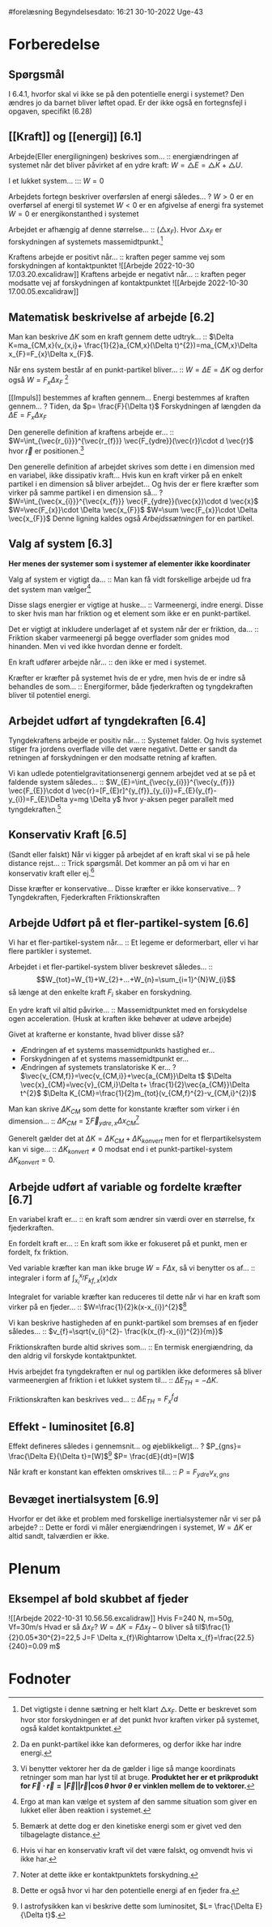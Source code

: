 #forelæsning 
Begyndelsesdato: 16:21   30-10-2022   Uge-43
# Forberedelse
## Spørgsmål
I 6.4.1, hvorfor skal vi ikke se på den potentielle energi i systemet? Den ændres jo da barnet bliver løftet opad.
Er der ikke også en fortegnsfejl i opgaven, specifikt (6.28)
## [[Kraft]] og [[energi]] [6.1]

Arbejde(Eller energiligningen) beskrives som... :: energiændringen af systemet når det bliver påvirket af en ydre kraft: $W=\triangle E=\triangle K+\triangle U$.
<!--SR:!2022-12-24,39,270-->
I et lukket system... ::: $W=0$
<!--SR:!2023-03-05,97,310!2023-03-08,100,317-->

Arbejdets fortegn beskriver overførslen af energi således...
?
$W>0$ er en overførsel af energi til systemet
$W<0$ er en afgivelse af energi fra systemet
$W=0$ er energikonstanthed i systemet
<!--SR:!2023-03-09,101,317-->

Arbejdet er afhængig af denne størrelse... :: $(\triangle x_{F})$. Hvor $\triangle x_{F}$ er forskydningen af systemets massemidtpunkt.[^1]
<!--SR:!2023-03-05,97,317-->

Kraftens arbejde er positivt når... :: kraften peger samme vej som forskydningen af kontaktpunktet ![[Arbejde 2022-10-30 17.03.20.excalidraw]]<!--SR:!2023-03-04,96,310-->
Kraftens arbejde er negativt når... :: kraften peger modsatte vej af forskydningen af kontaktpunktet ![[Arbejde 2022-10-30 17.00.05.excalidraw]]<!--SR:!2023-03-02,94,310-->
## Matematisk beskrivelse af arbejde [6.2]

Man kan beskrive $\Delta K$ som en kraft gennem dette udtryk... :: $\Delta K=ma_{CM,x}(v_{x,i}+ \frac{1}{2}a_{CM,x}(\Delta t)^{2})=ma_{CM,x}\Delta x_{F}=F_{x}\Delta x_{F}$.
<!--SR:!2023-03-07,99,317-->
Når ens system består af en punkt-partikel bliver... :: $W=\Delta E=\Delta K$ og derfor også $W=F_{x}\Delta x_{F}$ [^2]
<!--SR:!2023-01-29,69,310-->

[[Impuls]] bestemmes af kraften gennem... 
Energi bestemmes af kraften gennem... 
?
Tiden, da $p= \frac{F}{\Delta t}$ 
Forskydningen af længden da $\Delta E=F_{x}\Delta x_{F}$
<!--SR:!2023-03-06,98,317-->

Den generelle definition af kraftens arbejde er... :: $W=\int_{\vec{r_{i}}}^{\vec{r_{f}}} \vec{F_{ydre}}(\vec{r})\cdot d \vec{r}$ hvor $\vec{r}$ er positionen.[^3]
<!--SR:!2022-12-30,31,297-->

Den generelle definition af arbejdet skrives som dette i en dimension med en variabel, ikke dissipativ kraft...
Hvis kun en kraft virker på en enkelt partikel i en dimension så bliver arbejdet...
Og hvis der er flere kræfter som virker på samme partikel i en dimension så...
?
$W=\int_{\vec{x_{i}}}^{\vec{x_{f}}} \vec{F_{ydre}}(\vec{x})\cdot d \vec{x}$
$W=\vec{F_{x}}\cdot \Delta \vec{x_{F}}$
$W=\sum \vec{F_{x}}\cdot \Delta \vec{x_{F}}$ Denne ligning kaldes også *Arbejdssætningen* for en partikel.
<!--SR:!2023-03-07,99,317-->

## Valg af system [6.3]
**Her menes der systemer som i systemer af elementer ikke koordinater**

Valg af system er vigtigt da... :: Man kan få vidt forskellige arbejde ud fra det system man vælger[^4]
<!--SR:!2023-03-10,102,317-->
Disse slags energier er vigtige at huske... :: Varmeenergi, indre energi. Disse to sker hvis man har friktion og et element som ikke er en punkt-partikel.
<!--SR:!2023-02-12,76,277-->
Det er vigtigt at inkludere underlaget af et system når der er friktion, da... :: Friktion skaber varmeenergi på begge overflader som gnides mod hinanden. Men vi ved ikke hvordan denne er fordelt.
<!--SR:!2023-03-03,95,317-->
En kraft udfører arbejde når... :: den ikke er med i systemet.
<!--SR:!2023-01-22,55,297-->
Kræfter er kræfter på systemet hvis de er ydre, men hvis de er indre så behandles de som... :: Energiformer, både fjederkraften og tyngdekraften bliver til potentiel energi.
<!--SR:!2023-03-08,100,317-->

## Arbejdet udført af tyngdekraften [6.4]

Tyngdekraftens arbejde er positiv når... :: Systemet falder. Og hvis systemet stiger fra jordens overflade ville det være negativt. Dette er sandt da retningen af forskydningen er den modsatte retning af kraften.
<!--SR:!2023-03-11,103,317-->
Vi kan udlede potentielgravitationsenergi gennem arbejdet ved at se på et faldende system således... :: $W_{E}=\int_{\vec{y_{i}}}^{\vec{y_{f}}} \vec{F_{E}}\cdot d \vec{r}=[F_{E}r]^{y_{f}}_{y_{i}}=F_{E}(y_{f}-y_{i})=F_{E}\Delta y=mg \Delta y$ hvor y-aksen peger parallelt med tyngdekraften.[^5]
<!--SR:!2023-03-01,93,297-->



## Konservativ Kraft [6.5]

(Sandt eller falskt) Når vi kigger på arbejdet af en kraft skal vi se på hele distance rejst... :: Trick spørgsmål. Det kommer an på om vi har en konservativ kraft eller ej.[^6]
<!--SR:!2023-01-30,70,317-->

Disse kræfter er konservative...
Disse kræfter er ikke konservative...
?
Tyngdekraften, Fjederkraften
Friktionskraften
<!--SR:!2023-03-06,98,317-->

## Arbejde Udført på et fler-partikel-system [6.6]

Vi har et fler-partikel-system når... :: Et legeme er deformerbart, eller vi har flere partikler i systemet.
<!--SR:!2023-02-20,84,306-->
Arbejdet i et fler-partikel-system bliver beskrevet således... :: $$W_{tot}=W_{1}+W_{2}+...+W_{n}=\sum_{i=1}^{N}W_{i}$$ så længe at den enkelte kraft $F_{i}$ skaber en forskydning.
<!--SR:!2023-02-21,85,306-->

En ydre kraft vil altid påvirke... :: Massemidtpunktet med en forskydelse ogen acceleration. (Husk at kraften ikke behøver at udøve arbejde)
<!--SR:!2023-02-17,81,306-->

Givet at krafterne er konstante, hvad bliver disse så?
- Ændringen af et systems massemidtpunkts hastighed er...
- Forskydningen af et systems massemidtpunkt er...
- Ændringen af systemets translatoriske K er...
?
$\vec{v_{CM,f}}=\vec{v_{CM,i}}+\vec{a_{CM}}\Delta t$ 
$\Delta \vec{x}_{CM}=\vec{v}_{CM,i}\Delta t+ \frac{1}{2}\vec{a_{CM}}\Delta t^{2}$
$\Delta K_{CM}=\frac{1}{2}m_{tot}(v_{CM,f}^{2}-v_{CM,i}^{2})$
<!--SR:!2023-02-13,77,286-->

Man kan skrive $\Delta K_{CM}$ som dette for konstante kræfter som virker i én dimension... :: $\Delta K_{CM}=\sum \vec{F}_{ydre,x}\Delta x_{CM}$[^7]
<!--SR:!2023-02-19,83,306-->
Generelt gælder det at $\Delta K=\Delta K_{CM}+\Delta K_{konvert}$ men for et flerpartikelsystem kan vi sige... :: $\Delta K_{konvert}\neq 0$ modsat end i et punkt-partikel-system $\Delta K_{konvert}=0$.
<!--SR:!2023-01-27,18,342-->
<!--SR:!2023-01-24,19,246-->

## Arbejde udført af variable og fordelte kræfter [6.7]

En variabel kraft er... :: en kraft som ændrer sin værdi over en størrelse, fx fjederkraften.
<!--SR:!2023-05-07,144,337-->
En fordelt kraft er... :: En kraft som ikke er fokuseret på et punkt, men er fordelt, fx friktion.
<!--SR:!2023-04-27,136,337-->
Ved variable kræfter kan man ikke bruge $W=F \Delta x$, så vi benytter os af... :: integraler i form af $\int_{x_{i}}^{x_{f}}F_{kf,x}(x)dx$
<!--SR:!2023-04-11,123,337-->
Integralet for variable kræfter kan reduceres til dette når vi har en kraft som virker på en fjeder... :: $W=\frac{1}{2}k(x-x_{i})^{2}$[^8]
<!--SR:!2023-02-15,34,342-->
<!--SR:!2023-02-15,55,317-->
Vi kan beskrive hastigheden af en punkt-partikel som bremses af en fjeder således... :: $v_{f}=\sqrt{v_{i}^{2}- \frac{k(x_{f}-x_{i})^{2}}{m}}$ 
<!--SR:!2023-01-19,36,237-->
Friktionskraften burde altid skrives som... :: En termisk energiændring, da den aldrig vil forskyde kontaktpunktet.
<!--SR:!2023-01-18,58,317-->
Hvis arbejdet fra tyngdekraften er nul og partiklen ikke deformeres så bliver  varmeenergien af friktion i et lukket system til...  ::  $\Delta E_{TH}=- \Delta K$.
<!--SR:!2023-05-09,146,337-->
Friktionskraften kan beskrives ved... :: $\Delta E_{TH}=F_{x}^{f}d$
<!--SR:!2023-02-11,74,317-->

## Effekt - luminositet [6.8]

Effekt defineres således
i gennemsnit...
og øjeblikkeligt...
?
$P_{gns}= \frac{\Delta E}{\Delta t}=[W]$[^9]
$P= \frac{dE}{dt}=[W]$
<!--SR:!2023-05-06,143,337-->

Når kraft er konstant kan effekten omskrives til... :: $P=F_{ydre}v_{x,gns}$
<!--SR:!2023-02-02,66,297-->

## Bevæget inertialsystem [6.9]

Hvorfor er det ikke et problem med forskellige inertialsystemer når vi ser på arbejde? :: Dette er fordi vi måler energiændringen i systemet, $W=\Delta K$ er altid sandt, talværdien er ikke.
<!--SR:!2023-05-08,145,337-->


# Plenum
## Eksempel af bold skubbet af fjeder
![[Arbejde 2022-10-31 10.56.56.excalidraw]]
Hvis F=240 N, m=50g, Vf=30m/s
Hvad er så $\Delta x_{F}$?
$W=\Delta K=F \Delta x_{f}-0$ bliver så til$\frac{1}{2}0.05*30^{2}=22,5 J=F \Delta x_{f}\Rightarrow \Delta x_{f}=\frac{22.5}{240}=0.09 m$



# Fodnoter
[^1]: Det vigtigste i denne sætning er helt klart $\triangle x_{F}$. Dette er beskrevet som hvor stor forskydningen er af det punkt hvor kraften virker på systemet, også kaldet kontaktpunktet.
[^2]: Da en punkt-partikel ikke kan deformeres, og derfor ikke har indre energi.
[^3]: Vi benytter vektorer her da de gælder i lige så mange koordinats retninger som man har lyst til at bruge. **Produktet her er et prikprodukt for $\vec{F}\cdot \vec{r}=|\vec{F}||\vec{r}|\cos{\theta }$ hvor $\theta$ er vinklen mellem de to vektorer.**
[^4]: Ergo at man kan vælge et system af den samme situation som giver en lukket eller åben reaktion i systemet.
[^5]: Bemærk at dette dog er den kinetiske energi som er givet ved den tilbagelagte distance.
[^6]: Hvis vi har en konservativ kraft vil det være falskt, og omvendt hvis vi ikke har.
[^7]: Noter at dette ikke er kontaktpunktets forskydning.
[^8]: Dette er også hvor vi har den potentielle energi af en fjeder fra. 
[^9]: I astrofysikken kan vi beskrive dette som luminositet, $L= \frac{\Delta E}{\Delta t}$.